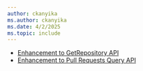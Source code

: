 ```yaml
---
author: ckanyika
ms.author: ckanyika
ms.date: 4/2/2025
ms.topic: include
---
```


- [Enhancement to GetRepository API](#enhancement-to-getrepository-api)
- [Enhancement to Pull Requests Query API](#enhancement-to-pull-requests-query-api)